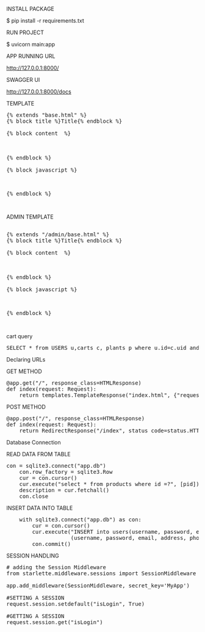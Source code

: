 <p>
INSTALL PACKAGE

$ pip install -r requirements.txt

RUN PROJECT

$ uvicorn main:app

APP RUNNING URL

http://127.0.0.1:8000/

SWAGGER UI

http://127.0.0.1:8000/docs

</p>

<p>TEMPLATE</p>

<pre>
{% extends "base.html" %}
{% block title %}Title{% endblock %}

{% block content  %}
<div class="container">
    <!-- Added your content -->
</div>
{% endblock %}

{% block javascript %}
<script type="text/javascript">
    <!-- Added your Javascript code -->
</script>
{% endblock %}

</pre>

<p>ADMIN TEMPLATE</p>

<pre>

{% extends "/admin/base.html" %}
{% block title %}Title{% endblock %}

{% block content  %}
<div class="container">
    <!-- Added your content -->
</div>
{% endblock %}

{% block javascript %}
<script type="text/javascript">
    <!-- Added your Javascript code -->
</script>
{% endblock %}

</pre>

<p>cart query<p>
<pre>
SELECT * from USERS u,carts c, plants p where u.id=c.uid and c.pid=p.id
</pre>

<p>
Declaring URLs

GET METHOD
</p>

<pre>
@app.get("/", response_class=HTMLResponse)
def index(request: Request):
    return templates.TemplateResponse("index.html", {"request": request})
</pre>

POST METHOD

<pre>
@app.post("/", response_class=HTMLResponse)
def index(request: Request):
    return RedirectResponse("/index", status_code=status.HTTP_302_FOUND)
</pre>

Database Connection

READ DATA FROM TABLE

<pre>
con = sqlite3.connect("app.db")
    con.row_factory = sqlite3.Row
    cur = con.cursor()
    cur.execute("select * from products where id =?", [pid])
    description = cur.fetchall()
    con.close
</pre>

INSERT DATA INTO TABLE

<pre>
    with sqlite3.connect("app.db") as con:
        cur = con.cursor()
        cur.execute("INSERT into users(username, password, email, address, phone) values(?,?,?,?,?)",
                    (username, password, email, address, phone))
        con.commit()
</pre>

SESSION HANDLING

<pre>
# adding the Session Middleware
from starlette.middleware.sessions import SessionMiddleware

app.add_middleware(SessionMiddleware, secret_key='MyApp')

#SETTING A SESSION
request.session.setdefault("isLogin", True)

#GETTING A SESSION
request.session.get("isLogin")
</pre>
